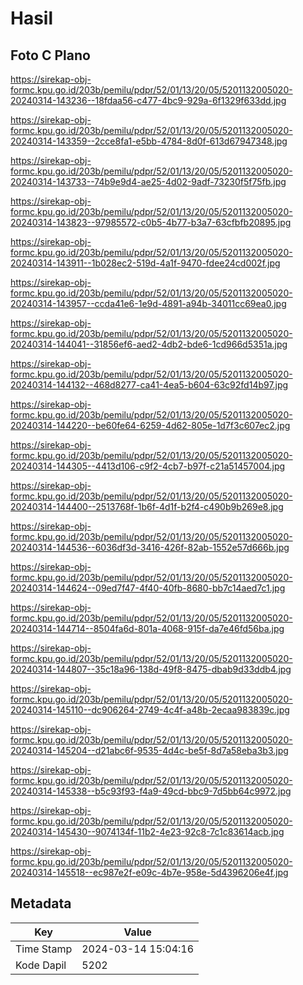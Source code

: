 # Hasil

## Foto C Plano

https://sirekap-obj-formc.kpu.go.id/203b/pemilu/pdpr/52/01/13/20/05/5201132005020-20240314-143236--18fdaa56-c477-4bc9-929a-6f1329f633dd.jpg

https://sirekap-obj-formc.kpu.go.id/203b/pemilu/pdpr/52/01/13/20/05/5201132005020-20240314-143359--2cce8fa1-e5bb-4784-8d0f-613d67947348.jpg

https://sirekap-obj-formc.kpu.go.id/203b/pemilu/pdpr/52/01/13/20/05/5201132005020-20240314-143733--74b9e9d4-ae25-4d02-9adf-73230f5f75fb.jpg

https://sirekap-obj-formc.kpu.go.id/203b/pemilu/pdpr/52/01/13/20/05/5201132005020-20240314-143823--97985572-c0b5-4b77-b3a7-63cfbfb20895.jpg

https://sirekap-obj-formc.kpu.go.id/203b/pemilu/pdpr/52/01/13/20/05/5201132005020-20240314-143911--1b028ec2-519d-4a1f-9470-fdee24cd002f.jpg

https://sirekap-obj-formc.kpu.go.id/203b/pemilu/pdpr/52/01/13/20/05/5201132005020-20240314-143957--ccda41e6-1e9d-4891-a94b-34011cc69ea0.jpg

https://sirekap-obj-formc.kpu.go.id/203b/pemilu/pdpr/52/01/13/20/05/5201132005020-20240314-144041--31856ef6-aed2-4db2-bde6-1cd966d5351a.jpg

https://sirekap-obj-formc.kpu.go.id/203b/pemilu/pdpr/52/01/13/20/05/5201132005020-20240314-144132--468d8277-ca41-4ea5-b604-63c92fd14b97.jpg

https://sirekap-obj-formc.kpu.go.id/203b/pemilu/pdpr/52/01/13/20/05/5201132005020-20240314-144220--be60fe64-6259-4d62-805e-1d7f3c607ec2.jpg

https://sirekap-obj-formc.kpu.go.id/203b/pemilu/pdpr/52/01/13/20/05/5201132005020-20240314-144305--4413d106-c9f2-4cb7-b97f-c21a51457004.jpg

https://sirekap-obj-formc.kpu.go.id/203b/pemilu/pdpr/52/01/13/20/05/5201132005020-20240314-144400--2513768f-1b6f-4d1f-b2f4-c490b9b269e8.jpg

https://sirekap-obj-formc.kpu.go.id/203b/pemilu/pdpr/52/01/13/20/05/5201132005020-20240314-144536--6036df3d-3416-426f-82ab-1552e57d666b.jpg

https://sirekap-obj-formc.kpu.go.id/203b/pemilu/pdpr/52/01/13/20/05/5201132005020-20240314-144624--09ed7f47-4f40-40fb-8680-bb7c14aed7c1.jpg

https://sirekap-obj-formc.kpu.go.id/203b/pemilu/pdpr/52/01/13/20/05/5201132005020-20240314-144714--8504fa6d-801a-4068-915f-da7e46fd56ba.jpg

https://sirekap-obj-formc.kpu.go.id/203b/pemilu/pdpr/52/01/13/20/05/5201132005020-20240314-144807--35c18a96-138d-49f8-8475-dbab9d33ddb4.jpg

https://sirekap-obj-formc.kpu.go.id/203b/pemilu/pdpr/52/01/13/20/05/5201132005020-20240314-145110--dc906264-2749-4c4f-a48b-2ecaa983839c.jpg

https://sirekap-obj-formc.kpu.go.id/203b/pemilu/pdpr/52/01/13/20/05/5201132005020-20240314-145204--d21abc6f-9535-4d4c-be5f-8d7a58eba3b3.jpg

https://sirekap-obj-formc.kpu.go.id/203b/pemilu/pdpr/52/01/13/20/05/5201132005020-20240314-145338--b5c93f93-f4a9-49cd-bbc9-7d5bb64c9972.jpg

https://sirekap-obj-formc.kpu.go.id/203b/pemilu/pdpr/52/01/13/20/05/5201132005020-20240314-145430--9074134f-11b2-4e23-92c8-7c1c83614acb.jpg

https://sirekap-obj-formc.kpu.go.id/203b/pemilu/pdpr/52/01/13/20/05/5201132005020-20240314-145518--ec987e2f-e09c-4b7e-958e-5d4396206e4f.jpg


## Metadata

| Key        | Value               |
| ---------- | ------------------- |
| Time Stamp | 2024-03-14 15:04:16 |
| Kode Dapil | 5202                |




